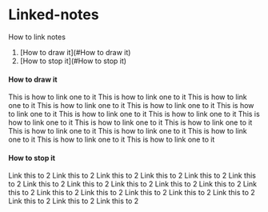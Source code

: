 # Linked-notes
How to link notes

1. [How to draw it](#How to draw it)
2. [How to stop it](#How to stop it)

#### How to draw it
This is how to link one to it
This is how to link one to it
This is how to link one to it
This is how to link one to it
This is how to link one to it
This is how to link one to it
This is how to link one to it
This is how to link one to it
This is how to link one to it
This is how to link one to it
This is how to link one to it
This is how to link one to it
This is how to link one to it
This is how to link one to it
This is how to link one to it
This is how to link one to it


#### How to stop it
Link this to 2
Link this to 2
Link this to 2
Link this to 2
Link this to 2
Link this to 2
Link this to 2
Link this to 2
Link this to 2
Link this to 2
Link this to 2
Link this to 2
Link this to 2
Link this to 2
Link this to 2
Link this to 2
Link this to 2
Link this to 2
Link this to 2
Link this to 2
